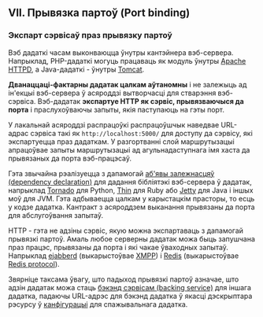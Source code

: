 ## VII. Прывязка партоў (Port binding)
### Экспарт сэрвісаў праз прывязку партоў

Вэб дадаткі часам выконваюцца ўнутры кантэйнера вэб-сервера. Напрыклад, PHP-дадаткі могуць працаваць як модуль ўнутры [Apache HTTPD](http://httpd.apache.org/), а Java-дадаткі - ўнутры [Tomcat](http://tomcat.apache.org/).

**Дванаццаці-фактарны дадатак цалкам аўтаномны** і не залежыць ад ін'екцыі вэб-сервера ў асяроддзі вытворчасці для стварэння вэб-сэрвіса. Вэб-дадатак **экспартуе HTTP як сэрвіс, прывязваючыся да порта** і праслухоўваючы запыты, якія паступаюць на гэты порт.

У лакальнай асяроддзі распрацоўкі распрацоўшчык наведвае URL-адрас сэрвіса такі як `http://localhost:5000/` для доступу да сэрвісу, які экспартуецца праз дадаткам. У разгортванні слой маршрутызацыі апрацоўвае запыты маршрутызацыі ад агульнадаступнага імя хаста да прывязаных да порта вэб-працэсаў.

Гэта звычайна рэалізуецца з дапамогай [аб'явы залежнасцяў (dependency declaration)](./dependencies) для дадання бібліятэкі вэб-сервера ў дадатак, напрыклад [Tornado](http://www.tornadoweb.org/)  для Python, [Thin](http://code.macournoyer.com/thin/) для Ruby або [Jetty](http://www.eclipse.org/jetty/) для Java і іншых моў для JVM. Гэта адбываецца цалкам у карыстацкім прасторы, то есць у кодзе дадатка. Кантракт з асяроддзем выканання прывязаны да порта для абслугоўвання запытаў.

HTTP - гэта не адзіны сэрвіс, якую можна экспартаваць з дапамогай прывязкі партоў. Амаль любое серверны дадатак можа быць запушчана праз працэс, прывязаны да порта і які чакае ўваходных запытаў. Напрыклад [ejabberd](http://www.ejabberd.im/) (выкарыстоўвае [XMPP](http://xmpp.org/)) і [Redis](http://redis.io/) (выкарыстоўвае [Redis protocol](http://redis.io/topics/protocol)).

Звярніце таксама ўвагу, што падыход прывязкі партоў азначае, што адзін дадатак можа стаць [бэкэнд сэрвісам (backing service)](./backing-services) для іншага дадатка, падаючы URL-адрэс для бэкэнд дадатка ў якасці дэскрыптара рэсурсу ў [канфігурацыі](./config) для спажывальнага дадатка.
